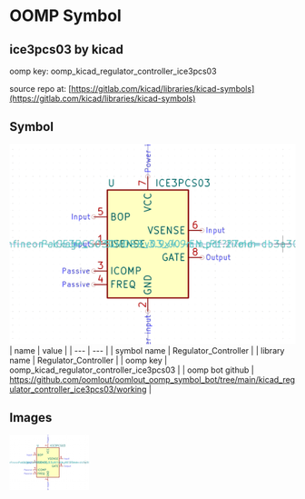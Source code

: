 # OOMP Symbol  
## ice3pcs03  by kicad  
  
oomp key: oomp_kicad_regulator_controller_ice3pcs03  
  
source repo at: [https://gitlab.com/kicad/libraries/kicad-symbols](https://gitlab.com/kicad/libraries/kicad-symbols)  
## Symbol  
  
[![working.png](working_600.png)](working.png)  
| name | value | 
| --- | --- | 
| symbol name | Regulator_Controller | 
| library name | Regulator_Controller | 
| oomp key | oomp_kicad_regulator_controller_ice3pcs03 | 
| oomp bot github | https://github.com/oomlout/oomlout_oomp_symbol_bot/tree/main/kicad_regulator_controller_ice3pcs03/working | 
## Images  
  
[![working.png](working_140.png)](working.png)  
